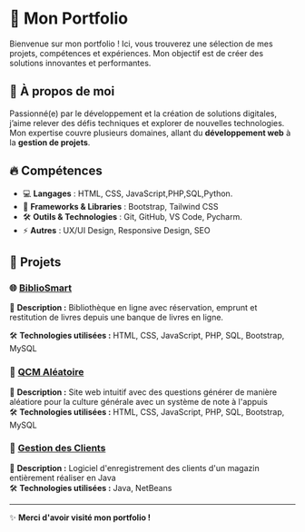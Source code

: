 # 🌟 Mon Portfolio 

Bienvenue sur mon portfolio ! Ici, vous trouverez une sélection de mes projets, compétences et expériences. Mon objectif est de créer des solutions innovantes et performantes.

## 🚀 À propos de moi
Passionné(e) par le développement et la création de solutions digitales, j’aime relever des défis techniques et explorer de nouvelles technologies. Mon expertise couvre plusieurs domaines, allant du **développement web** à la **gestion de projets**.

## 🔥 Compétences
- 💻 **Langages** : HTML, CSS, JavaScript,PHP,SQL,Python.
- 🎨 **Frameworks & Libraries** : Bootstrap, Tailwind CSS
- 🛠 **Outils & Technologies** : Git, GitHub, VS Code, Pycharm.
- ⚡ **Autres** : UX/UI Design, Responsive Design, SEO

## 📂 Projets
### 🌐 [BiblioSmart](https://github.com/Ross260/Bibliotheque)
📌 **Description :** Bibliothèque en ligne avec réservation, emprunt et restitution de livres depuis une banque de livres en ligne.

🛠 **Technologies utilisées :** HTML, CSS, JavaScript, PHP, SQL, Bootstrap, MySQL  

### 📱 [QCM Aléatoire](https://github.com/Ross260/QCM)
📌 **Description :** Site web intuitif avec des questions générer de manière aléatiore pour la culture générale avec un système de note à l'appuis  
🛠 **Technologies utilisées :** HTML, CSS, JavaScript, PHP, SQL, Bootstrap, MySQL   

### 📱 [Gestion des Clients](https://github.com/Ross260)
📌 **Description :** Logiciel d'enregistrement des clients d'un magazin entièrement réaliser en Java  
🛠 **Technologies utilisées :** Java, NetBeans


---

✨ **Merci d'avoir visité mon portfolio !** 
